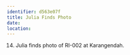 ```yaml
---
identifier: d563e07f
title: Julia Finds Photo
date:  
location: 
---
```


14. Julia finds photo of RI-002 at Karangendah.
